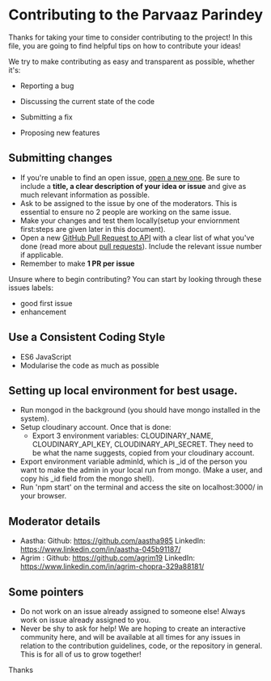 # Contributing to the Parvaaz Parindey

Thanks for taking your time to consider contributing to the project!
In this file, you are going to find helpful tips on how to contribute your ideas!

We try to make contributing as easy and transparent as possible, whether it's:

- Reporting a bug

- Discussing the current state of the code

- Submitting a fix

- Proposing new features

## Submitting changes
* If you're unable to find an open issue, [open a new one](https://github.com/aastha985/ParvaazParindey/issues/new). Be sure to include a **title, a clear description of your idea or issue** and give as much relevant information as possible.
* Ask to be assigned to the issue by one of the moderators. This is essential to ensure no 2 people are working on the same issue.
* Make your changes and test them locally(setup your enviornment first:steps are given later in this document).
* Open  a new [GitHub Pull Request to API](https://github.com/aastha985/ParvaazParindey/pulls) with a clear list of what you've done (read more about [pull requests](http://help.github.com/pull-requests/)). Include the relevant issue number if applicable.
* Remember to make **1 PR per issue**

Unsure where to begin contributing? You can start by looking through these issues labels: 
* good first issue
* enhancement

## Use a Consistent Coding Style
* ES6 JavaScript
* Modularise the code as much as possible

## Setting up local environment for best usage.
* Run mongod in the background (you should have mongo installed in the system).
* Setup cloudinary account. Once that is done:
    * Export 3 environment variables: CLOUDINARY_NAME, CLOUDINARY_API_KEY, CLOUDINARY_API_SECRET. They need to be what the name suggests, copied  from your cloudinary account. 
* Export environment variable adminId, which is _id of the person you want to make the admin in your local run from mongo. (Make a user, and copy his _id field from the mongo shell).
* Run 'npm start' on the terminal and access the site on localhost:3000/ in your browser.

## Moderator details
* Aastha: Github:   https://github.com/aastha985
          LinkedIn: https://www.linkedin.com/in/aastha-045b91187/
* Agrim : Github:   https://github.com/agrim19
          LinkedIn: https://www.linkedin.com/in/agrim-chopra-329a88181/

## Some pointers
* Do not work on an issue already assigned to someone else! Always work on issue already assigned to you.
* Never be shy to ask for help! We are hoping to create an interactive community here, and will be available at all times for any issues in relation to the contribution guidelines, code, or the repository in general. This is for all of us to grow together!

Thanks
